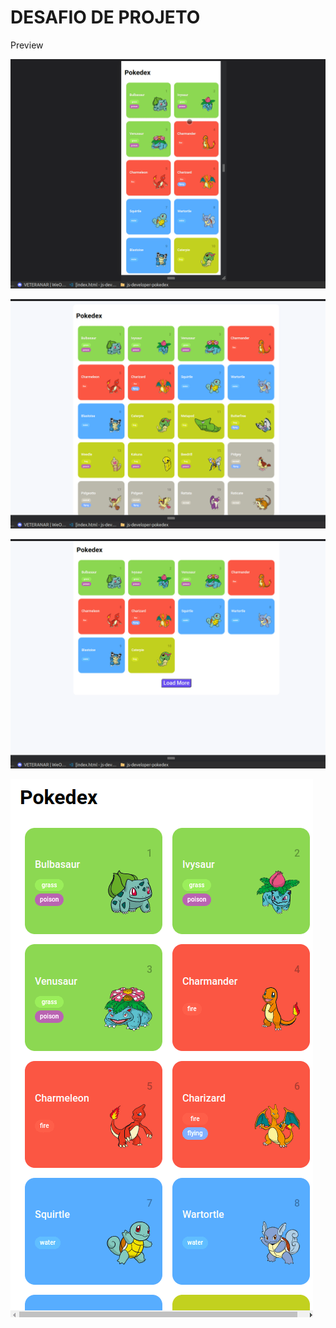 # DESAFIO DE PROJETO

Preview

![preview](./assets/img/preview.gif)

![preview1](./assets/img/preview1.gif)

![preview2](./assets/img/preview2.gif)

![preview3](./assets/img/preview3.gif)
